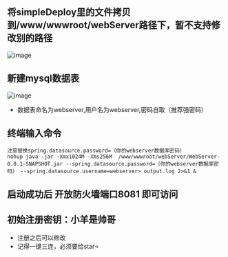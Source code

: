 ## 将simpleDeploy里的文件拷贝到/www/wwwroot/webServer路径下，暂不支持修改别的路径

![image](https://github.com/Yanyutin753/shop-task-forlovers/assets/132346501/74ca8130-491e-4ed2-b6e5-eacd635dfb0d)

##  新建mysql数据表
![image](https://github.com/Yanyutin753/shop-task-forlovers/assets/132346501/fd7945d4-6d55-4e84-b293-09c36639c769)


- 数据表命名为webserver,用户名为webserver,密码自取（推荐强密码）

## 终端输入命令
```
注意替换spring.datasource.password=（你的webserver数据库密码）
nohup java -jar -Xmx1024M -Xms256M  /www/wwwroot/webServer/WebServer-0.0.1-SNAPSHOT.jar --spring.datasource.password=（你的webserver数据库密码） --spring.datasource.username=webserver> output.log 2>&1 &
```

## 启动成功后 开放防火墙端口8081 即可访问

## 初始注册密钥：小羊是帅哥
- 注册之后可以修改
- 记得一键三连，必须要给star⭐

